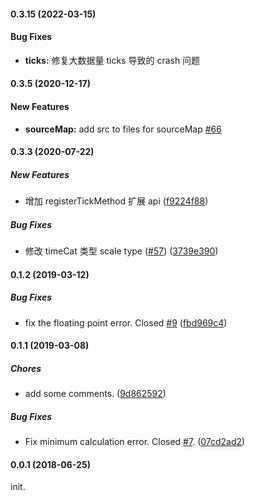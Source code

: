 #### 0.3.15 (2022-03-15)

#### Bug Fixes

- **ticks:** 修复大数据量 ticks 导致的 crash 问题

#### 0.3.5 (2020-12-17)

#### New Features

- **sourceMap:** add src to files for sourceMap [#66](https://github.com/antvis/scale/pull/66)

#### 0.3.3 (2020-07-22)

##### New Features

- 增加 registerTickMethod 扩展 api ([f9224f88](https://github.com/antvis/scale/commit/f9224f887fd7b6ae99bd05995424b0f7f48582f9))

##### Bug Fixes

- 修改 timeCat 类型 scale type ([#57](https://github.com/antvis/scale/pull/57)) ([3739e390](https://github.com/antvis/scale/commit/3739e390dccbdc9112ce34e705b5407cb9a4e07d))

#### 0.1.2 (2019-03-12)

##### Bug Fixes

- fix the floating point error. Closed [#9](https://github.com/antvis/scale/pull/9) ([fbd969c4](https://github.com/antvis/scale/commit/fbd969c467fb89fc2d4d059438dc2e468691883c))

#### 0.1.1 (2019-03-08)

##### Chores

- add some comments. ([9d862592](https://github.com/antvis/scale/commit/9d8625926358517bd05219a829d7ca7d1ea29e98))

##### Bug Fixes

- Fix minimum calculation error. Closed [#7](https://github.com/antvis/scale/pull/7). ([07cd2ad2](https://github.com/antvis/scale/commit/07cd2ad294451164e0bfe074680acde5600387f3))

#### 0.0.1 (2018-06-25)

init.
